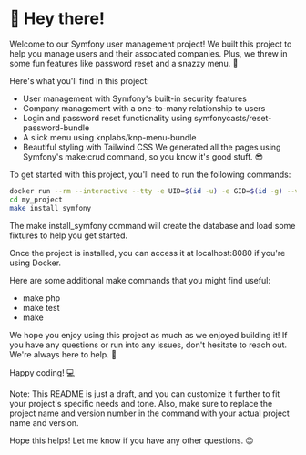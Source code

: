 👋 Hey there!
=============

Welcome to our Symfony user management project! We built this project to help you manage users and their associated companies. Plus, we threw in some fun features like password reset and a snazzy menu. 🚀

Here's what you'll find in this project:

- User management with Symfony's built-in security features
- Company management with a one-to-many relationship to users
- Login and password reset functionality using symfonycasts/reset-password-bundle
- A slick menu using knplabs/knp-menu-bundle
- Beautiful styling with Tailwind CSS
We generated all the pages using Symfony's make:crud command, so you know it's good stuff. 😎

To get started with this project, you'll need to run the following commands:

```bash
docker run --rm --interactive --tty -e UID=$(id -u) -e GID=$(id -g) --volume $PWD:/app composer create-project kiora-tech/user-app my_project
cd my_project
make install_symfony
```

The make install_symfony command will create the database and load some fixtures to help you get started.

Once the project is installed, you can access it at localhost:8080 if you're using Docker.

Here are some additional make commands that you might find useful:
* make php
* make test
* make

We hope you enjoy using this project as much as we enjoyed building it! If you have any questions or run into any issues, don't hesitate to reach out. We're always here to help. 🤗

Happy coding! 💻

Note: This README is just a draft, and you can customize it further to fit your project's specific needs and tone. Also, make sure to replace the project name and version number in the command with your actual project name and version.

Hope this helps! Let me know if you have any other questions. 😊